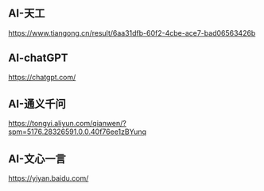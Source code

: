
## AI-天工 

https://www.tiangong.cn/result/6aa31dfb-60f2-4cbe-ace7-bad06563426b

## AI-chatGPT

https://chatgpt.com/

## AI-通义千问

https://tongyi.aliyun.com/qianwen/?spm=5176.28326591.0.0.40f76ee1zBYunq

## AI-文心一言

https://yiyan.baidu.com/

## 